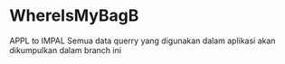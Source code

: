 # WhereIsMyBagB
APPL to IMPAL
Semua data querry yang digunakan dalam aplikasi akan dikumpulkan dalam branch ini

